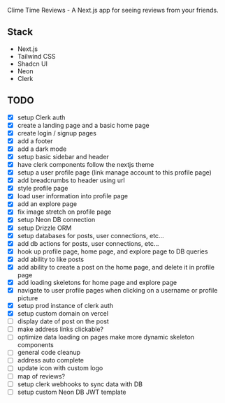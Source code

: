 Clime Time Reviews - A Next.js app for seeing reviews from your friends.

## Stack

- Next.js
- Tailwind CSS
- Shadcn UI
- Neon
- Clerk

## TODO

- [x] setup Clerk auth
- [x] create a landing page and a basic home page
- [x] create login / signup pages
- [x] add a footer
- [x] add a dark mode
- [x] setup basic sidebar and header
- [x] have clerk components follow the nextjs theme
- [x] setup a user profile page (link manage account to this profile page)
- [x] add breadcrumbs to header using url
- [x] style profile page
- [x] load user information into profile page
- [x] add an explore page
- [x] fix image stretch on profile page
- [x] setup Neon DB connection
- [x] setup Drizzle ORM
- [x] setup databases for posts, user connections, etc...
- [x] add db actions for posts, user connections, etc...
- [x] hook up profile page, home page, and explore page to DB queries
- [x] add ability to like posts
- [x] add ability to create a post on the home page, and delete it in profile page
- [x] add loading skeletons for home page and explore page
- [x] navigate to user profile pages when clicking on a username or profile picture
- [x] setup prod instance of clerk auth
- [x] setup custom domain on vercel
- [ ] display date of post on the post
- [ ] make address links clickable?
- [ ] optimize data loading on pages make more dynamic skeleton components
- [ ] general code cleanup
- [ ] address auto complete
- [ ] update icon with custom logo
- [ ] map of reviews?
- [ ] setup clerk webhooks to sync data with DB
- [ ] setup custom Neon DB JWT template
